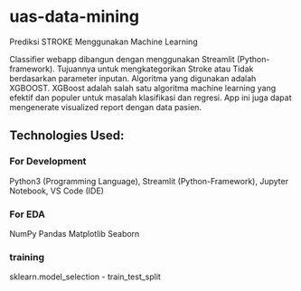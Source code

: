 # uas-data-mining

Prediksi STROKE Menggunakan Machine Learning

Classifier webapp dibangun dengan menggunakan Streamlit (Python-framework). Tujuannya untuk mengkategorikan Stroke atau Tidak berdasarkan parameter inputan. Algoritma yang digunakan adalah XGBOOST.  XGBoost adalah salah satu algoritma machine learning yang efektif dan populer untuk masalah klasifikasi dan regresi. App ini juga dapat mengenerate visualized report dengan data pasien.

## Technologies Used:

### For Development
Python3 (Programming Language),
Streamlit (Python-Framework),
Jupyter Notebook,
VS Code (IDE)

### For EDA
NumPy
Pandas
Matplotlib
Seaborn

### training
sklearn.model_selection - train_test_split
